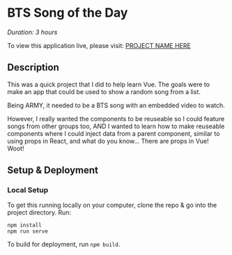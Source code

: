 # BTS Song of the Day

_Duration: 3 hours_  

To view this application live, please visit: [PROJECT NAME HERE](www.heroku.com)


## Description

This was a quick project that I did to help learn Vue. 
The goals were to make an app that could be used to show a random song from a list. 

Being ARMY, it needed to be a BTS song with an embedded video to watch. 

However, I really wanted the components to be reuseable so I could feature songs from other groups too, AND I wanted to learn how to make reuseable components where I could inject data from a parent component, similar to using props in React, and what do you know... There are props in Vue! Woot!

## Setup & Deployment

### Local Setup
To get this running locally on your computer, clone the repo & go into the project directory.
Run: 

```
npm install
npm run serve
```

To build for deployment, run `npm build`.


